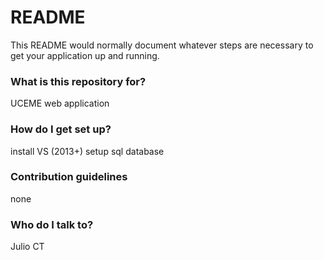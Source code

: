 # README #

This README would normally document whatever steps are necessary to get your application up and running.

### What is this repository for? ###

UCEME web application

### How do I get set up? ###

install VS (2013+)
setup sql database

### Contribution guidelines ###

none

### Who do I talk to? ###

Julio CT